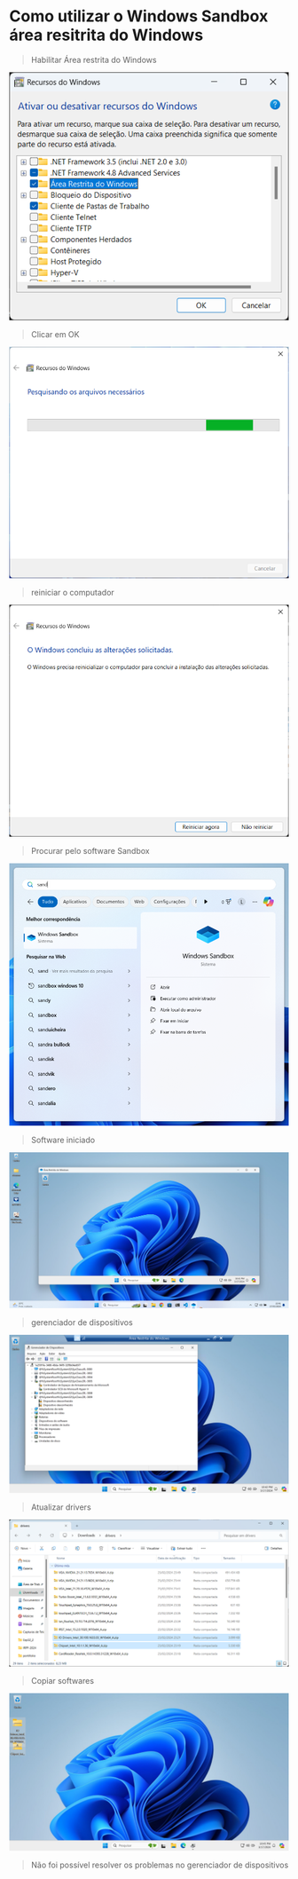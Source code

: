 # Como utilizar o Windows Sandbox área resitrita do Windows

> Habilitar Área restrita do Windows

![alt text](img/imagens/image-12.png)

> Clicar em OK

![alt text](img/imagens/image-13.png)

> reiniciar o computador

![alt text](img/imagens/image-14.png)

> Procurar pelo software Sandbox

![alt text](img/imagens/image-15.png)

> Software iniciado

![alt text](img/imagens/image-16.png)

> gerenciador de dispositivos

![alt text](img/imagens/image-17.png)

> Atualizar drivers

![alt text](img/imagens/image-19.png)

> Copiar softwares

![alt text](img/imagens/image-18.png)

> Não foi possível resolver os problemas no gerenciador de dispositivos

